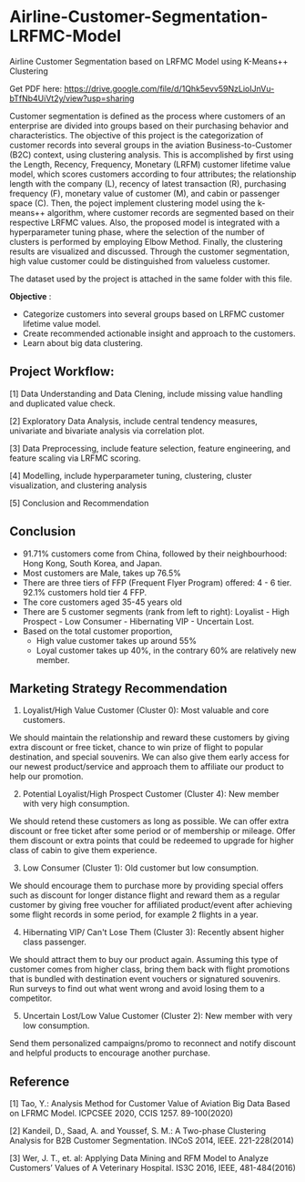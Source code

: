 # Airline-Customer-Segmentation-LRFMC-Model
Airline Customer Segmentation based on LRFMC Model using K-Means++ Clustering

Get PDF here: https://drive.google.com/file/d/1Qhk5evv59NzLioIJnVu-bTfNb4UiVt2y/view?usp=sharing

Customer segmentation is defined as the process where customers of an enterprise are divided into groups based on their purchasing behavior and characteristics. The objective of this project is the categorization of customer records into several groups in the aviation Business-to-Customer (B2C) context, using clustering analysis. This is accomplished by first using the Length, Recency, Frequency, Monetary (LRFM) customer lifetime value model, which scores customers according to four attributes; the relationship length with the company (L), recency of latest transaction (R), purchasing frequency (F), monetary value of customer (M), and cabin or passenger space (C). Then, the poject implement clustering model using the k-means++ algorithm, where customer records are segmented based on their respective LRFMC values. Also, the proposed model is integrated with a hyperparameter tuning phase, where the selection of the number of clusters is performed by employing Elbow Method. Finally, the clustering results are visualized and discussed. Through the customer segmentation, high value customer could be distinguished from valueless customer.

The dataset used by the project is attached in the same folder with this file.

**Objective** :

* Categorize customers into several groups based on LRFMC customer lifetime value model.
* Create recommended actionable insight and approach to the customers.
* Learn about big data clustering.

## Project Workflow:

[1] Data Understanding and Data Clening, include missing value handling and duplicated value check.

[2] Exploratory Data Analysis, include central tendency measures, univariate and bivariate analysis via correlation plot.

[3] Data Preprocessing, include feature selection, feature engineering, and feature scaling via LRFMC scoring.

[4] Modelling, include hyperparameter tuning, clustering, cluster visualization, and clustering analysis

[5] Conclusion and Recommendation

## Conclusion

* 91.71% customers come from China, followed by their neighbourhood: Hong Kong, South Korea, and Japan.
* Most customers are Male, takes up 76.5%
* There are three tiers of FFP (Frequent Flyer Program) offered: 4 - 6 tier. 92.1% customers hold tier 4 FFP.
* The core customers aged 35-45 years old
* There are 5 customer segments (rank from left to right): Loyalist - High Prospect - Low Consumer - Hibernating VIP - Uncertain Lost.
* Based on the total customer proportion,
  * High value customer takes up around 55%
  * Loyal customer takes up 40%, in the contrary 60% are relatively new member.

## Marketing Strategy Recommendation

1. Loyalist/High Value Customer (Cluster 0): Most valuable and core customers. 

 We should maintain the relationship and reward these customers by giving extra discount or free ticket, chance to win prize of flight to popular destination, and special souvenirs. We can also give them early access for our newest product/service and approach them to affiliate our product to help our promotion.

2. Potential Loyalist/High Prospect Customer (Cluster 4): New member with very high consumption. 
 
 We should retend these customers as long as possible. We can offer extra discount or free ticket after some period or of membership or mileage. Offer them discount or extra points that could be redeemed to upgrade for higher class of cabin to give them experience.

3. Low Consumer (Cluster 1): Old customer but low consumption. 

 We should encourage them to purchase more by providing special offers such as discount for longer distance flight and reward them as a regular customer by giving free voucher for affiliated product/event after achieving some flight records in some period, for example 2 flights in a year.

4. Hibernating VIP/ Can't Lose Them (Cluster 3): Recently absent higher class passenger. 

 We should attract them to buy our product again. Assuming this type of customer comes from higher class, bring them back with flight promotions that is bundled with destination event vouchers or signatured souvenirs. Run surveys to find out what went wrong and avoid losing them to a competitor.

5. Uncertain Lost/Low Value Customer (Cluster 2): New member with very low consumption. 

 Send them personalized campaigns/promo to reconnect and notify discount and helpful products to encourage another purchase.

## Reference

[1] Tao, Y.: Analysis Method for Customer Value of Aviation Big Data Based on LFRMC Model. ICPCSEE 2020, CCIS 1257. 89-100(2020)

[2] Kandeil, D., Saad, A. and Youssef, S. M.: A Two-phase Clustering Analysis for B2B Customer Segmentation. INCoS 2014, IEEE. 221-228(2014)

[3] Wer, J. T., et. al: Applying Data Mining and RFM Model to Analyze Customers’ Values of A Veterinary Hospital. IS3C 2016, IEEE, 481-484(2016)
